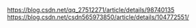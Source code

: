 https://blog.csdn.net/qq_27512271/article/details/98740135
https://blog.csdn.net/csdn565973850/article/details/104772551/